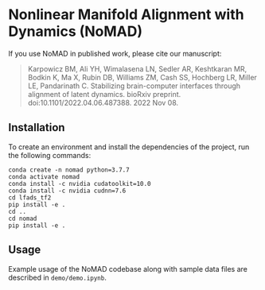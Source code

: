 # Nonlinear Manifold Alignment with Dynamics (NoMAD)
If you use NoMAD in published work, please cite our manuscript: 
> Karpowicz BM, Ali YH, Wimalasena LN, Sedler AR, Keshtkaran MR, Bodkin K, Ma X, Rubin DB, Williams ZM, Cash SS, Hochberg LR, Miller LE, Pandarinath C. Stabilizing brain-computer interfaces through alignment of latent dynamics. bioRxiv preprint. doi:10.1101/2022.04.06.487388. 2022 Nov 08.

## Installation
To create an environment and install the dependencies of the project, run the following commands:

```
conda create -n nomad python=3.7.7
conda activate nomad 
conda install -c nvidia cudatoolkit=10.0 
conda install -c nvidia cudnn=7.6
cd lfads_tf2
pip install -e .
cd ..
cd nomad
pip install -e .
```

## Usage
Example usage of the NoMAD codebase along with sample data files are described in `demo/demo.ipynb`.
